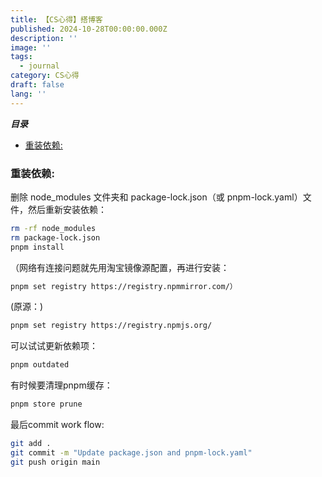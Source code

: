 ```yaml
---
title: 【CS心得】搭博客
published: 2024-10-28T00:00:00.000Z
description: ''
image: ''
tags:
  - journal
category: CS心得
draft: false
lang: ''
---
```

***目录***

<!-- toc -->

- [重装依赖:](#%E9%87%8D%E8%A3%85%E4%BE%9D%E8%B5%96)

<!-- tocstop -->

### 重装依赖: 
删除 node_modules 文件夹和 package-lock.json（或 pnpm-lock.yaml）文件，然后重新安装依赖：
```zsh 
rm -rf node_modules
rm package-lock.json
pnpm install
```
（网络有连接问题就先用淘宝镜像源配置，再进行安装：
```zsh
pnpm set registry https://registry.npmmirror.com/）
```
(原源：)
```zsh
pnpm set registry https://registry.npmjs.org/
```
可以试试更新依赖项：
```zsh
pnpm outdated
```
有时候要清理pnpm缓存：
```zsh
pnpm store prune
```
最后commit work flow:
```zsh
git add .  
git commit -m "Update package.json and pnpm-lock.yaml" 
git push origin main
```



